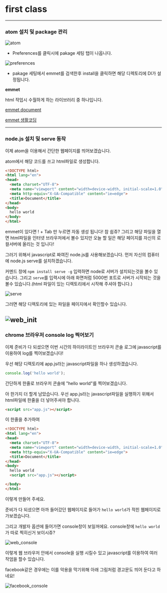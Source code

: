 # first class

_________________________
### atom 설치 및 package 관리

![atom](./image/atom_preferences.png)

- Preferences를 클릭시에 pakage 세팅 탭이 나옵니다.

![preferences](./image/atom_pakage_setting.png)

- pakage 세팅에서 emmet를 검색한후 install을 클릭하면 해당 디렉토리에 DI가 설정됩니다.


**emmet**


html 작업시 수월하게 하는 라이브러리 중 하나입니다.


[emmet document](https://docs.emmet.io/)


[emmet 생활코딩](https://opentutorials.org/course/671/3987)

_________________________
### node.js 설치 및 serve 동작


이제 atom을 이용해서 간단한 웹페이지를 띄어보겠습니다.


atom에서 해당 코드를 쓰고 html파일로 생성합니다.


```html
<!DOCTYPE html>
<html lang="en">
<head>
  <meta charset="UTF-8">
  <meta name="viewport" content="width=device-width, initial-scale=1.0">
  <meta http-equiv="X-UA-Compatible" content="ie=edge">
  <title>Document</title>
</head>
<body>
  hello world
</body>
</html>
```

emmet이 있다면 ! + Tab 만 누르면 자동 생성 됩니다! 참 쉽쥬?
그리고 해당 파일을 열면 html파일을 인터넷 브라우저에서 볼수 있지만 오늘 할 일은 해당 페이지를 자신의 로컬서버에 올리는 것 입니다!


그러기 위해서 javascript로 짜여진 node.js를 사용해보겠습니다.
먼저 자신의 컴퓨터에 node.js serve를 설치하겠습니다.


커멘드 창에 ```npm install serve -g``` 입력하면 node로 서버가 설치되는것을 볼수 있습니다. 그리고 ```serve```를 입력시에 아래 화면처럼 5000번 포트로 서버가 시작되는 것을 볼수 있습니다.(html 파일이 있는 디렉토리에서 시작해 주셔야 합니다.)


![serve](./image/shell_serve_init.png)


그러면 해당 디렉토리에 있는 파일을 페이지에서 확인할수 있습니다.


![web_init](./image/web_init_page.png)
------------------------------------------------
### chrome 브라우저 console log 찍어보기


이제 준비가 다 되셨으면 이번 시간의 하이라이트인 브라우저 콘솔 로그에 javascript를 이용하여 log를 찍어보겠습니다!


우선 해당 디렉토리에 app.js라는 javascript파일을 하나 생성하겠습니다.

```javascript
console.log('hello world');
```

간단하게 한줄로 브라우저 콘솔에 "hello world"를 찍어보겠습니다.

아 한가지 더 할게 남았습니다. 우선 app.js라는 javascript파일을 실행하기 위해서 html파일에 한줄을 더 넣어주셔야 합니다.

```html
<script src="app.js"></script>
```
이 한줄을 추가하여

```html
<!DOCTYPE html>
<html lang="en">
<head>
  <meta charset="UTF-8">
  <meta name="viewport" content="width=device-width, initial-scale=1.0">
  <meta http-equiv="X-UA-Compatible" content="ie=edge">
  <title>Document</title>
</head>
<body>
  hello world
  <script src="app.js"></script>

</body>
</html>
```

이렇게 만들어 주세요.


준비가 다 되셨으면 아까 들어갔던 웹페이지로 들어가 ```hello world```가 적힌 웹페이지로 가보겠습니다.


그리고 개발자 옵션에 들어가면 console창이 보일꺼에요.
console창에 ```hello world``` 가 따로 찍히신거 보이시쥬?


![web_console](./image/web_console_log.png)


이렇게 웹 브라우저 안에서 console을 실행 시킬수 있고 javascript를 이용하여 여러 작엄을 할수 있습니다.


facebook같은 경우에는 이를 악용을 막기위해 아래 그림처럼 경고문도 띄어 둔다고 하네요!


![facebook_console](./image/facebook_console.png)
